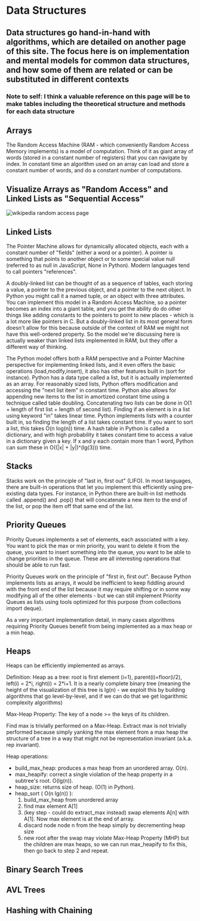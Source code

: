# Data Structures

## Data structures go hand-in-hand with algorithms, which are detailed on another page of this site. The focus here is on implementation and mental models for common data structures, and how some of them are related or can be substituted in different contexts

### Note to self: I think a valuable reference on this page will be to make tables including the theoretical structure and methods for each data structure

## Arrays

The Random Access Machine (RAM - which conveniently Random Access Memory implements) is a model of computation. Think of it as giant array of words (stored in a constant number of registers) that you can navigate by index. In constant time an algorithm used on an array can load and store a constant number of words, and do a constant number of computations.

## Visualize Arrays as "Random Access" and Linked Lists as "Sequential Access"
![wikipedia random access page](https://upload.wikimedia.org/wikipedia/commons/a/a7/Random_vs_sequential_access.svg)

## Linked Lists

The Pointer Machine allows for dynamically allocated objects, each with a constant number of "fields" (either a word or a pointer). A pointer is something that points to another object or to some special value null (referred to as null in JavaScript, None in Python). Modern languages tend to call pointers "references".

A doubly-linked list can be thought of as a sequence of tables, each storing a value, a pointer to the previous object, and a pointer to the next object. In Python you might call it a named tuple, or an object with three attributes. You can implement this model in a Random Access Machine, so a pointer becomes an index into a giant table, and you get the ability do do other things like adding constants to the pointers to point to new places - which is a lot more like pointers in C. But a doubly-linked list in its most general form doesn't allow for this because outside of the context of RAM we might not have this well-ordered property. So the model we're discussing here is actually weaker than linked lists implemented in RAM, but they offer a different way of thinking.

The Python model offers both a RAM perspective and a Pointer Machine perspective for implementing linked lists, and it even offers the basic operations (load,modify,insert), it also has other features built in (sort for instance). Python has a data type called a list, but it is actually implemented as an array. For reasonably sized lists, Python offers modification and accessing the "next list item" in constant time. Python also allows for appending new items to the list in amortized constant time using a technique called table doubling. Concatenating two lists can be done in O(1 + length of first list + length of second list). Finding if an element is in a list using keyword "in" takes linear time. Python implements lists with a counter built in, so finding the length of a list takes constant time. If you want to sort a list, this takes O(n log(n)) time. A hash table in Python is called a dictionary, and with high probability it takes constant time to access a value in a dictionary given a key. If x and y each contain more than 1 word, Python can sum these in O((|x| + |y|)^(lg(3))) time.

## Stacks

Stacks work on the principle of "last in, first out" (LIFO). In most languages, there are built-in operations that let you implement this efficiently using pre-existing data types. For instance, in Python there are built-in list methods called .append() and .pop() that will concatenate a new item to the end of the list, or pop the item off that same end of the list.

## Priority Queues

Priority Queues implements a set of elements, each associated with a key. You want to pick the max or min priority, you want to delete it from the queue, you want to insert something into the queue, you want to be able to change priorities in the queue. These are all interesting operations that should be able to run fast.

Priority Queues work on the principle of "first in, first out". Because Python implements lists as arrays, it would be inefficient to keep fiddling around with the front end of the list because it may require shifting or in some way modifying all of the other elements - but we can still implement Priority Queues as lists using tools optimized for this purpose (from collections import deque).

As a very important implementation detail, in many cases algorithms requiring Priority Queues benefit from being implemented as a max heap or a min heap.

## Heaps

Heaps can be efficiently implemented as arrays.

Definition:
Heap as a tree: root is first element (i=1), parent(i)=floor(i/2), left(i) = 2\*i, right(i) = 2\*i+1. It is a nearly complete binary tree (meaning the height of the visualization of this tree is lg(n) - we exploit this by building algorithms that go level-by-level, and if we can do that we get logarithmic complexity algorithms)

Max-Heap Property:
The key of a node >= the keys of its children.

Find max is trivially performed on a Max-Heap. Extract max is not trivially performed because simply yanking the max element from a max heap the structure of a tree in a way that might not be representation invariant (a.k.a. rep invariant).

Heap operations:
* build_max_heap: produces a max heap from an unordered array. O(n).
* max_heapify: correct a single violation of the heap property in a subtree's root. O(lg(n)).
* heap_size: returns size of heap. (O(1) in Python).
* heap_sort ( O(n lg(n)) ):
   1. build_max_heap from unordered array
   2. find max element A[1]
   3. (key step - could do extract_max instead) swap elements A[n] with A[1]. Now max element is at the end of array.
   4. discard node node n from the heap simply by decrementing heap size
   5. new root after the swap may violate Max-Heap Property (MHP) but the children are max heaps, so we can run max_heapify to fix this, then go back to step 2 and repeat.

## Binary Search Trees

## AVL Trees

## Hashing with Chaining
